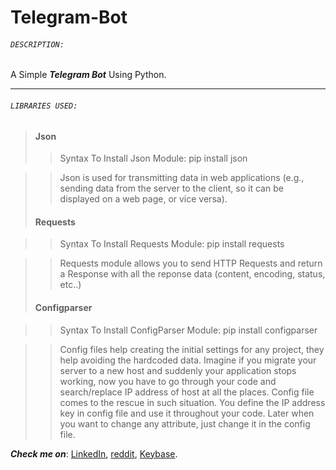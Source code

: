 # Telegram-Bot

###### ```DESCRIPTION:```
A Simple ***Telegram Bot*** Using Python.
***

###### ```LIBRARIES USED:```
>#### Json <br />
>> Syntax To Install Json Module: pip install json <br />

>> Json is used for transmitting data in web applications (e.g., sending data from the server to the client, so it can be displayed on a web page, or vice versa).
>#### Requests <br />

>> Syntax To Install Requests Module: pip install requests <br />

>> Requests module allows you to send HTTP Requests and return a Response with all the reponse data (content, encoding, status, etc..)
>#### Configparser <br />

>> Syntax To Install ConfigParser Module: pip install configparser <br />

>> Config files help creating the initial settings for any project, they help avoiding the hardcoded data. Imagine if you migrate your server to a new host and suddenly your application stops working, now you have to go through your code and search/replace IP address of host at all the places. Config file comes to the rescue in such situation. You define the IP address key in config file and use it throughout your code. Later when you want to change any attribute, just change it in the config file.

***Check me on***: [LinkedIn](https://www.linkedin.com/in/its-me-shanmuga-raj/), [reddit](https://www.reddit.com/user/Shanmuga-raj), [Keybase](https://keybase.io/shanmugaraj).
